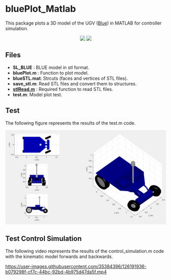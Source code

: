 # bluePlot_Matlab
This package plots a 3D model of the UGV  ([Blue](https://github.com/AUROVA-LAB/robot_blue)) in MATLAB for controller simulation.

<p align="center">
  <img src="/blue.png" width="325"  />
  <a href="https://github.com/AUROVA-LAB/robot_blue">
    <img src="/blue.png" width="425" /> 
  <a>
</p>

## Files
- **SL_BLUE** : BLUE model in stl format.
- **bluePlot.m** : Function to plot model.
- **blueSTL.mat**: Strcuts (faces and vertices of STL files).
- **save_stl.m**: Read STL files and convert them to structures.
- [**stlRead.m**](https://es.mathworks.com/matlabcentral/fileexchange/22409-stl-file-reader) : Required function to read STL files.
- **test.m**: Model plot test.

## Test
The following figure represents the results of the test.m code.

<p align="center">
  <img src="/test_plot.png" width="600"  />
</p>

## Test Control Simulation
The following video represents the results of the control_simulation.m code with the kinematic model forwards and backwards.

https://user-images.githubusercontent.com/35384396/126191936-b079298f-cf7c-44bc-92bd-4b975d47da5f.mp4
